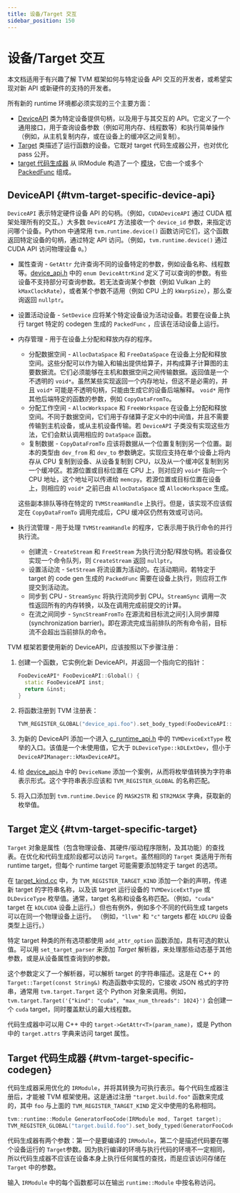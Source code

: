 ```yaml
---
title: 设备/Target 交互
sidebar_position: 150
---
```


# 设备/Target 交互

本文档适用于有兴趣了解 TVM 框架如何与特定设备 API 交互的开发者，或希望实现对新 API 或新硬件的支持的开发者。

所有新的 runtime 环境都必须实现的三个主要方面：

* [DeviceAPI](#tvm-target-specific-device-api) 类为特定设备提供句柄，以及用于与其交互的 API。它定义了一个通用接口，用于查询设备参数（例如可用内存、线程数等）和执行简单操作（例如，从主机复制内存，或在设备上的缓冲区之间复制）。
* [Target](#tvm-target-specific-target) 类描述了运行函数的设备。它既对 target 代码生成器公开，也对优化 pass 公开。
* [target 代码生成器](#tvm-target-specific-codegen) 从 IRModule 构造了一个 [模块](../../arch/arch/runtimes#module)，它由一个或多个 [PackedFunc](../../arch/arch/runtimes#PackedFunc) 组成。

## DeviceAPI {#tvm-target-specific-device-api}

`DeviceAPI` 表示特定硬件设备 API 的句柄。（例如，`CUDADeviceAPI` 通过 CUDA 框架处理所有的交互。）大多数 `DeviceAPI` 方法接收一个 `device_id` 参数，来指定访问哪个设备。Python 中通常用 `tvm.runtime.device()` 函数访问它们，这个函数返回特定设备的句柄，通过特定 API 访问。（例如，`tvm.runtime.device()` 通过 CUDA API 访问物理设备 `0`。）

* 属性查询 - `GetAttr` 允许查询不同的设备特定的参数，例如设备名称、线程数等。[device_api.h](https://github.com/apache/tvm/blob/main/include/tvm/runtime/device_api.h) 中的 `enum DeviceAttrKind` 定义了可以查询的参数。有些设备不支持部分可查询参数。若无法查询某个参数（例如 Vulkan 上的 `kMaxClockRate`），或者某个参数不适用（例如 CPU 上的 `kWarpSize`），那么查询返回 `nullptr`。
* 设置活动设备 - `SetDevice` 应将某个特定设备设为活动设备。若要在设备上执行 target 特定的 codegen 生成的 `PackedFunc` ，应该在活动设备上运行。
* 内存管理 - 用于在设备上分配和释放内存的程序。
   * 分配数据空间 - `AllocDataSpace` 和 `FreeDataSpace` 在设备上分配和释放空间。这些分配可以作为输入和输出提供给算子，并构成算子计算图的主要数据流。它们必须能够在主机和数据空间之间传输数据。返回值是一个不透明的 `void*`。虽然某些实现返回一个内存地址，但这不是必需的，并且 `void*` 可能是不透明句柄，只能由生成它的设备后端解释。 `void*` 用作其他后端特定的函数的参数，例如 `CopyDataFromTo`。
   * 分配工作空间 - `AllocWorkspace` 和 `FreeWorkspace` 在设备上分配和释放空间。不同于数据空间，它们用于存储算子定义中的中间值，并且不需要传输到主机设备，或从主机设备传输。若 `DeviceAPI` 子类没有实现这些方法，它们会默认调用相应的 `DataSpace` 函数。
   * 复制数据 - `CopyDataFromTo` 应该将数据从一个位置复制到另一个位置。副本的类型由 `dev_from` 和 `dev_to` 参数确定。实现应支持在单个设备上将内存从 CPU 复制到设备、从设备复制到 CPU，以及从一个缓冲区复制到另一个缓冲区。若源位置或目标位置在 CPU 上，则对应的 `void*` 指向一个 CPU 地址，这个地址可以传递给 `memcpy`。若源位置或目标位置在设备上，则相应的 `void*` 之前已由 `AllocDataSpace` 或 `AllocWorkspace` 生成。
   
   这些副本排队等待在特定的 `TVMStreamHandle` 上执行。但是，该实现不应该假定在 `CopyDataFromTo` 调用完成后，CPU 缓冲区仍然有效或可访问。
* 执行流管理 - 用于处理 `TVMStreamHandle` 的程序，它表示用于执行命令的并行执行流。
   * 创建流 - `CreateStream` 和 `FreeStream` 为执行流分配/释放句柄。若设备仅实现一个命令队列，则 `CreateStream` 返回 `nullptr`。
   * 设置活动流 - `SetStream` 将流设置为活动的。在活动期间，若特定于 target 的 code gen 生成的 `PackedFunc` 需要在设备上执行，则应将工作提交到活动流。
   * 同步到 CPU - `StreamSync` 将执行流同步到 CPU。`StreamSync` 调用一次性返回所有的内存转换，以及在调用完成前提交的计算。
   * 在流之间同步 - `SyncStreamFromTo` 在源流和目标流之间引入同步屏障 (synchronization barrier)。即在源流完成当前排队的所有命令前，目标流不会超出当前排队的命令。

TVM 框架若要使用新的 DeviceAPI，应该按照以下步骤注册：

1. 创建一个函数，它实例化新 DeviceAPI，并返回一个指向它的指针：

   ``` c++
   FooDeviceAPI* FooDeviceAPI::Global() {
     static FooDeviceAPI inst;
     return &inst;
   }
   ```

2. 将函数注册到 TVM 注册表：

   ``` c++
   TVM_REGISTER_GLOBAL("device_api.foo").set_body_typed(FooDeviceAPI::Global);
   ```

1. 为新的 DeviceAPI 添加一个进入 [c_runtime_api.h](https://github.com/apache/tvm/blob/main/include/tvm/runtime/c_runtime_api.h) 中的 `TVMDeviceExtType` 枚举的入口。该值是一个未使用值，它大于 `DLDeviceType::kDLExtDev`，但小于 `DeviceAPIManager::kMaxDeviceAPI`。
2. 给 [device_api.h](https://github.com/apache/tvm/blob/main/include/tvm/runtime/device_api.h) 中的 `DeviceName` 添加一个案例，从而将枚举值转换为字符串表示形式。这个字符串表示应该和 `TVM_REGISTER_GLOBAL` 的名称匹配。
3. 将入口添加到 `tvm.runtime.Device` 的 `MASK2STR` 和 `STR2MASK` 字典，获取新的枚举值。

## Target 定义 {#tvm-target-specific-target}

`Target` 对象是属性（包含物理设备、其硬件/驱动程序限制，及其功能）的查找表。在优化和代码生成阶段都可以访问 `Target`。虽然相同的 `Target` 类适用于所有 runtime target，但每个 runtime target 可能需要添加特定于 target 的选项。

在 [target_kind.cc](https://github.com/apache/tvm/blob/main/src/target/target_kind.cc) 中，为 `TVM_REGISTER_TARGET_KIND` 添加一个新的声明，传递新 target 的字符串名称，以及该 target 运行设备的 `TVMDeviceExtType` 或 `DLDeviceType` 枚举值。通常，target 名称和设备名称匹配。（例如，`"cuda"` target 在 `kDLCUDA` 设备上运行。）但也有例外，例如多个不同的代码生成 targets 可以在同一个物理设备上运行。 （例如，`"llvm"` 和 `"c"` targets 都在 `kDLCPU` 设备类型上运行。）

特定 target 种类的所有选项都使用 `add_attr_option` 函数添加，具有可选的默认值。可以用 `set_target_parser` 来添加 *Target*  解析器，来处理那些动态基于其他参数，或是从设备属性查询到的参数。

这个参数定义了一个解析器，可以解析 target 的字符串描述。这是在 C++ 的 `Target::Target(const String&)` 构造函数中实现的，它接收 JSON 格式的字符串，通常用 `tvm.target.Target` 这个 Python 对象来调用。例如， `tvm.target.Target('{"kind": "cuda", "max_num_threads": 1024}')` 会创建一个 `cuda` target，同时覆盖默认的最大线程数。

代码生成器中可以用 C++ 中的 `target->GetAttr<T>(param_name)`，或是 Python 中的 `target.attrs` 字典来访问 target 属性。

## Target 代码生成器 {#tvm-target-specific-codegen}

代码生成器采用优化的 `IRModule`，并将其转换为可执行表示。每个代码生成器注册后，才能被 TVM 框架使用。这是通过注册 `"target.build.foo"` 函数来完成的，其中 `foo` 与上面的 `TVM_REGISTER_TARGET_KIND` 定义中使用的名称相同。

``` c++
tvm::runtime::Module GeneratorFooCode(IRModule mod, Target target);
TVM_REGISTER_GLOBAL("target.build.foo").set_body_typed(GeneratorFooCode);
```

代码生成器有两个参数：第一个是要编译的 `IRModule`，第二个是描述代码要在哪个设备运行的 `Target`参数。因为执行编译的环境与执行代码的环境不一定相同，所以代码生成器不应该在设备本身上执行任何属性的查找，而是应该访问存储在 `Target` 中的参数。

输入 `IRModule` 中的每个函数都可以在输出 `runtime::Module` 中按名称访问。